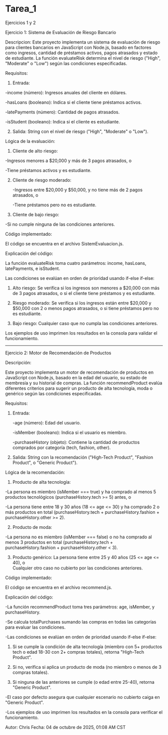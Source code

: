 # Tarea_1
Ejercicios 1 y 2

Ejercicio 1: Sistema de Evaluación de Riesgo Bancario

Descripcion:
Este proyecto implementa un sistema de evaluación de riesgo para clientes bancarios en JavaScript con Node.js, basado en factores como ingresos, cantidad de préstamos activos, pagos atrasados y estado de estudiante. La función evaluateRisk determina el nivel de riesgo ("High", "Moderate" o "Low") según las condiciones especificadas.

Requisitos: 

1. Entrada: 

-income (número): Ingresos anuales del cliente en dólares.  

-hasLoans (booleano): Indica si el cliente tiene préstamos activos.

-latePayments (número): Cantidad de pagos atrasados.  

-isStudent (booleano): Indica si el cliente es estudiante.

2. Salida: String con el nivel de riesgo ("High", "Moderate" o "Low").




Lógica de la evaluación:  


1. Cliente de alto riesgo:
   
-Ingresos menores a $20,000 y más de 3 pagos atrasados, o  

-Tiene préstamos activos y es estudiante.

2. Cliente de riesgo moderado:
   
   -Ingresos entre $20,000 y $50,000, y no tiene más de 2 pagos atrasados, o
   
   -Tiene préstamos pero no es estudiante.

3. Cliente de bajo riesgo: 

-Si no cumple ninguna de las condiciones anteriores.





Código implementado:

El código se encuentra en el archivo SistemEvaluacion.js.




Explicación del código:  

La función evaluateRisk toma cuatro parámetros: income, hasLoans, latePayments, e isStudent.

Las condiciones se evalúan en orden de prioridad usando if-else if-else:

1. Alto riesgo: Se verifica si los ingresos son menores a $20,000 con más de 3 pagos atrasados, o si el cliente tiene préstamos y es estudiante.

2. Riesgo moderado: Se verifica si los ingresos están entre $20,000 y $50,000 con 2 o menos pagos atrasados, o si tiene préstamos pero no es estudiante.

3. Bajo riesgo: Cualquier caso que no cumpla las condiciones anteriores.

Los ejemplos de uso imprimen los resultados en la consola para validar el funcionamiento.





---

Ejercicio 2: Motor de Recomendación de Productos

Descripción:

Este proyecto implementa un motor de recomendación de productos en JavaScript con Node.js, basado en la edad del usuario, su estado de membresía y su historial de compras. La función recommendProduct evalúa diferentes criterios para sugerir un producto de alta tecnología, moda o genérico según las condiciones especificadas.

Requisitos:
1. Entrada:

   -age (número): Edad del usuario.
   
   -isMember (booleano): Indica si el usuario es miembro.
   
   -purchaseHistory (objeto): Contiene la cantidad de productos comprados por categoría (tech, fashion, other).

3. Salida: String con la recomendación ("High-Tech Product", "Fashion Product", o "Generic Product").


Lógica de la recomendación: 
1. Producto de alta tecnología:
   
-La persona es miembro (isMember === true) y ha comprado al menos 5 productos tecnológicos (purchaseHistory.tech >= 5) antes, o 

-La persona tiene entre 18 y 30 años (18 <= age <= 30) y ha comprado 2 o más productos en total (purchaseHistory.tech + purchaseHistory.fashion + purchaseHistory.other >= 2).

2. Producto de moda:
   
-La persona no es miembro (isMember === false) o no ha comprado al menos 3 productos en total (purchaseHistory.tech + purchaseHistory.fashion + purchaseHistory.other < 3).

3. Producto genérico:  La persona tiene entre 25 y 40 años (25 <= age <= 40), o  
Cualquier otro caso no cubierto por las condiciones anteriores.


Código implementado:

El código se encuentra en el archivo recommend.js. 


Explicación del código: 

-La función recommendProduct toma tres parámetros: age, isMember, y purchaseHistory.

-Se calcula totalPurchases sumando las compras en todas las categorías para evaluar las condiciones.

-Las condiciones se evalúan en orden de prioridad usando if-else if-else:

1. Si se cumple la condición de alta tecnología (miembro con 5+ productos tech o edad 18-30 con 2+ compras totales), retorna "High-Tech Product".
   
2. Si no, verifica si aplica un producto de moda (no miembro o menos de 3 compras totales).
   
3. Si ninguna de las anteriores se cumple (o edad entre 25-40), retorna "Generic Product".

-El caso por defecto asegura que cualquier escenario no cubierto caiga en "Generic Product".

-Los ejemplos de uso imprimen los resultados en la consola para verificar el funcionamiento.





Autor: Chris
Fecha: 04 de octubre de 2025, 01:08 AM CST  




